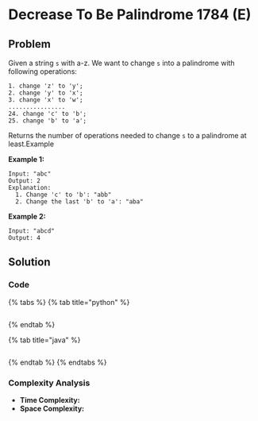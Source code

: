 # Decrease To Be Palindrome 1784 \(E\)

## Problem

Given a string `s` with a-z. We want to change `s` into a palindrome with following operations:

```text
1. change 'z' to 'y';
2. change 'y' to 'x';
3. change 'x' to 'w';
................
24. change 'c' to 'b';
25. change 'b' to 'a';
```

Returns the number of operations needed to change `s` to a palindrome at least.Example

**Example 1:**

```text
Input: "abc"
Output: 2
Explanation: 
  1. Change 'c' to 'b': "abb"
  2. Change the last 'b' to 'a': "aba"
```

**Example 2:**

```text
Input: "abcd"
Output: 4
```

## Solution 

### Code

{% tabs %}
{% tab title="python" %}
```python

```
{% endtab %}

{% tab title="java" %}
```

```
{% endtab %}
{% endtabs %}

### Complexity Analysis

* **Time Complexity:**
* **Space Complexity:**

